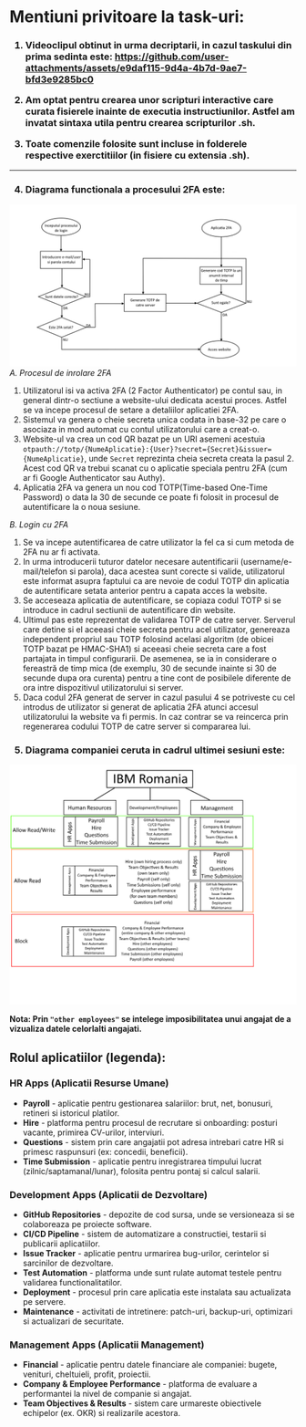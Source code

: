 <h1>Mentiuni privitoare la task-uri:</h1>
<h3>
  
1) Videoclipul obtinut in urma decriptarii, in cazul taskului din prima sedinta este:
https://github.com/user-attachments/assets/e9daf115-9d4a-4b7d-9ae7-bfd3e9285bc0

2) Am optat pentru crearea unor scripturi interactive care curata fisierele inainte de executia instructiunilor. Astfel am invatat sintaxa utila pentru crearea scripturilor .sh. 

3) Toate comenzile folosite sunt incluse in folderele respective exerctitiilor (in fisiere cu extensia .sh).
</h3>

-----------------------------------------------------------------------------------------------------

<h3>
  
4) Diagrama functionala a procesului 2FA este:
</h3>

![](Exercise1_3/solution.png)
<i>A. Procesul de inrolare 2FA</i>
  1. Utilizatorul isi va activa 2FA (2 Factor Authenticator) pe contul sau, in general dintr-o sectiune a website-ului dedicata acestui proces. Astfel se va incepe procesul de setare a detaliilor aplicatiei 2FA.
  2. Sistemul va genera o cheie secreta unica codata in base-32 pe care o asociaza in mod automat cu contul utilizatorului care a creat-o.
  3. Website-ul va crea un cod QR bazat pe un URI asemeni acestuia <code>otpauth://totp/{NumeAplicatie}:{User}?secret={Secret}&issuer={NumeAplicatie}</code>, unde <code>Secret</code> reprezinta cheia secreta creata la pasul 2. Acest cod QR va trebui scanat cu o aplicatie speciala pentru 2FA (cum ar fi Google Authenticator sau Authy).
  4. Aplicatia 2FA va genera un nou cod TOTP(Time-based One-Time Password) o data la 30 de secunde ce poate fi folosit in procesul de autentificare la o noua sesiune.

<i>B. Login cu 2FA</i>
  1. Se va incepe autentificarea de catre utilizator la fel ca si cum metoda de 2FA nu ar fi activata.
  2. In urma introducerii tuturor datelor necesare autentificarii (username/e-mail/telefon si parola), daca acestea sunt corecte si valide, utilizatorul este informat asupra faptului ca are nevoie de codul TOTP din aplicatia de autentificare setata anterior pentru a capata acces la website.
  3. Se acceseaza aplicatia de autentificare, se copiaza codul TOTP si se introduce in cadrul sectiunii de autentificare din website.
  4. Ultimul pas este reprezentat de validarea TOTP de catre server. Serverul care detine si el aceeasi cheie secreta pentru acel utilizator, genereaza independent propriul sau TOTP folosind acelasi algoritm (de obicei TOTP bazat pe HMAC-SHA1) si aceeasi cheie secreta care a fost partajata in timpul configurarii. De asemenea, se ia in considerare o fereastră de timp mica (de exemplu, 30 de secunde inainte si 30 de secunde dupa ora curenta) pentru a tine cont de posibilele diferente de ora intre dispozitivul utilizatorului si server.
  5. Daca codul 2FA generat de server in cazul pasului 4 se potriveste cu cel introdus de utilizator si generat de aplicatia 2FA atunci accesul utilizatorului la website va fi permis. In caz contrar se va reincerca prin regenerarea codului TOTP de catre server si compararea lui.

<h3>
  
5) Diagrama companiei ceruta in cadrul ultimei sesiuni este:
</h3>

![](Exercise2_3/solution.png)

<strong>Nota: Prin <code>"other employees"</code> se intelege imposibilitatea unui angajat de a vizualiza datele celorlalti angajati.</strong>
<h2>Rolul aplicatiilor (legenda):</h2>
<h3>HR Apps (Aplicatii Resurse Umane)</h3>
<ul>
  <li><b>Payroll</b> - aplicatie pentru gestionarea salariilor: brut, net, bonusuri, retineri si istoricul platilor.</li>
  <li><b>Hire</b> - platforma pentru procesul de recrutare si onboarding: posturi vacante, primirea CV-urilor, interviuri.</li>
  <li><b>Questions</b> - sistem prin care angajatii pot adresa intrebari catre HR si primesc raspunsuri (ex: concedii, beneficii).</li>
  <li><b>Time Submission</b> - aplicatie pentru inregistrarea timpului lucrat (zilnic/saptamanal/lunar), folosita pentru pontaj si calcul salarii.</li>
</ul>

<h3>Development Apps (Aplicatii de Dezvoltare)</h3>
<ul>
  <li><b>GitHub Repositories</b> - depozite de cod sursa, unde se versioneaza si se colaboreaza pe proiecte software.</li>
  <li><b>CI/CD Pipeline</b> - sistem de automatizare a constructiei, testarii si publicarii aplicatiilor.</li>
  <li><b>Issue Tracker</b> - aplicatie pentru urmarirea bug-urilor, cerintelor si sarcinilor de dezvoltare.</li>
  <li><b>Test Automation</b> - platforma unde sunt rulate automat testele pentru validarea functionalitatilor.</li>
  <li><b>Deployment</b> - procesul prin care aplicatia este instalata sau actualizata pe servere.</li>
  <li><b>Maintenance</b> - activitati de intretinere: patch-uri, backup-uri, optimizari si actualizari de securitate.</li>
</ul>

<h3>Management Apps (Aplicatii Management)</h3>
<ul>
  <li><b>Financial</b> - aplicatie pentru datele financiare ale companiei: bugete, venituri, cheltuieli, profit, proiectii.</li>
  <li><b>Company & Employee Performance</b> - platforma de evaluare a performantei la nivel de companie si angajat.</li>
  <li><b>Team Objectives & Results</b> - sistem care urmareste obiectivele echipelor (ex. OKR) si realizarile acestora.</li>
</ul>
